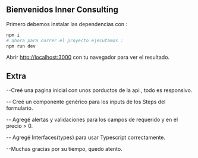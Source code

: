 
## Bienvenidos Inner Consulting

Primero debemos instalar las dependencias con :

```bash
npm i
# ahora para correr el proyecto ejecutamos : 
npm run dev 
```

Abrir [http://localhost:3000](http://localhost:3000) con tu navegador para ver el resultado.

## Extra

--Creé una pagina inicial con unos porductos de la api , todo es responsivo.  
 
-- Creé un componente genérico para los inputs de los Steps del formulario.  

-- Agregé alertas y validaciones para los campos de requerido y en el precio > 0.  

-- Agregé Interfaces(types) para usar Typescript correctamente.  


--Muchas gracias por su tiempo, quedo atento.
